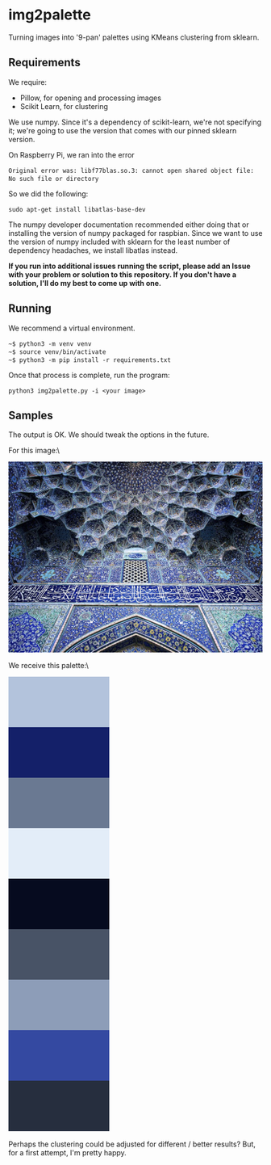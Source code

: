 # img2palette

Turning images into '9-pan' palettes using KMeans clustering from sklearn.

## Requirements

We require:
- Pillow, for opening and processing images
- Scikit Learn, for clustering

We use numpy. Since it's a dependency of scikit-learn, we're not specifying it; we're going to use the version that comes with our pinned sklearn version.

On Raspberry Pi, we ran into the error

```
Original error was: libf77blas.so.3: cannot open shared object file: No such file or directory
```

So we did the following:

```
sudo apt-get install libatlas-base-dev
```

The numpy developer documentation recommended either doing that or installing the version of numpy packaged for raspbian. Since we want to use the version of numpy included with sklearn for the least number of dependency headaches, we install libatlas instead.

**If you run into additional issues running the script, please add an Issue with your problem or solution to this repository. If you don't have a solution, I'll do my best to come up with one.**

## Running

We recommend a virtual environment.

```
~$ python3 -m venv venv
~$ source venv/bin/activate
~$ python3 -m pip install -r requirements.txt
```

Once that process is complete, run the program:

```
python3 img2palette.py -i <your image>
```

## Samples

The output is OK. We should tweak the options in the future.

For this image:\

![A Beautiful Mosque. TODO: Cite!](media/mosque.jpg)

We receive this palette:\

![An OK Palette representing the mosque.](media/mosque_palette.png)

Perhaps the clustering could be adjusted for different / better results? But, for a first attempt, I'm pretty happy.